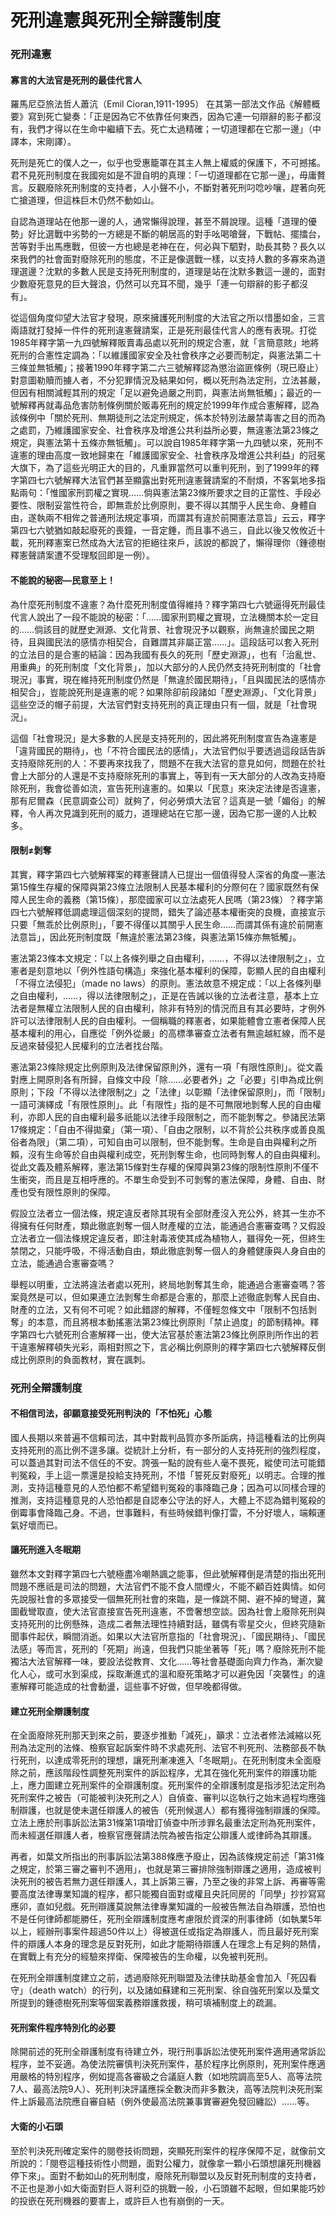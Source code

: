 # 死刑違憲與死刑全辯護制度

### 死刑違憲

#### 寡言的大法官是死刑的最佳代言人

羅馬尼亞旅法哲人蕭沆（Emil Cioran,1911-1995） 在其第一部法文作品《解體概要》寫到死亡變奏：「正是因為它不依靠任何東西，因為它連一句辯辭的影子都沒有，我們才得以在生命中繼續下去。死亡太過精確；一切道理都在它那一邊」（中譯本，宋剛譯）。

死刑是死亡的僕人之一，似乎也受惠籠罩在其主人無上權威的保護下，不可撼搖。君不見死刑制度在我國宛如是不證自明的真理：「一切道理都在它那一邊」，毋庸贅言。反觀廢除死刑制度的支持者，人小聲不小，不斷對著死刑叼唸吵嚷，趕著向死亡搶道理，但這株巨木仍然不動如山。

自認為道理站在他那一邊的人，通常懶得說理，甚至不屑說理。這種「道理的優勢」好比選戰中劣勢的一方總是不斷的朝居高的對手吆喝嗆聲，下戰帖、擺擂台，苦等對手出馬應戰，但彼一方也總是老神在在，何必與下駟對，助長其勢？長久以來我們的社會面對廢除死刑的態度，不正是像選戰一樣，以支持人數的多寡來為道理選邊？沈默的多數人民是支持死刑制度的，道理是站在沈默多數這一邊的，面對少數廢死意見的巨大聲浪，仍然可以充耳不聞，幾乎「連一句辯辭的影子都沒有」。

從這個角度仰望大法官才發現，原來擁護死刑制度的大法官之所以惜墨如金，三言兩語就打發掉一件件的死刑違憲聲請案，正是死刑最佳代言人的應有表現。打從1985年釋字第一九四號解釋販賣毒品處以死刑的規定合憲，就「言簡意賅」地將死刑的合憲性定調為：「以維護國家安全及社會秩序之必要而制定，與憲法第二十三條並無牴觸」；接著1990年釋字第二六三號解釋認為懲治盜匪條例（現已廢止）對意圖勒贖而擄人者，不分犯罪情況及結果如何，概以死刑為法定刑，立法甚嚴，但因有相關減輕其刑的規定「足以避免過嚴之刑罰，與憲法尚無牴觸」；最近的一號解釋再就毒品危害防制條例關於販毒死刑的規定於1999年作成合憲解釋，認為該條例中「關於死刑、無期徒刑之法定刑規定，係本於特別法嚴禁毒害之目的而為之處罰，乃維護國家安全、社會秩序及增進公共利益所必要，無違憲法第23條之規定，與憲法第十五條亦無牴觸」。可以說自1985年釋字第一九四號以來，死刑不違憲的理由高度一致地歸束在「維護國家安全、社會秩序及增進公共利益」的冠冕大旗下，為了這些光明正大的目的，凡重罪當然可以重判死刑，到了1999年的釋字第四七六號解釋大法官們甚至顯露出對死刑違憲聲請案的不耐煩，不客氣地多指點兩句：「惟國家刑罰權之實現……倘與憲法第23條所要求之目的正當性、手段必要性、限制妥當性符合，即無乖於比例原則，要不得以其關乎人民生命、身體自由，遂執兩不相侔之普通刑法規定事項，而謂其有違於前開憲法意旨」云云，釋字第四七六號猶如敲起廢死的喪鐘，一音定錘，而且事不過三，自此以後又攸攸近十載，死刑釋憲案已然成為大法官的拒絕往來戶，該說的都說了，懶得理你（鍾德樹釋憲聲請案遭不受理駁回即是一例）。

#### 不能說的秘密—民意至上！

為什麼死刑制度不違憲？為什麼死刑制度值得維持？釋字第四七六號逼得死刑最佳代言人說出了一段不能說的秘密：「……國家刑罰權之實現，立法機關本於一定目的……倘該目的就歷史淵源、文化背景、社會現況予以觀察，尚無違於國民之期待，且與國民法的感情亦相契合，自難謂其非屬正當……」。這段話可以套入死刑的立法目的是合憲的結論：因為我國有長久的死刑「歷史淵源」，也有「治亂世、用重典」的死刑制度「文化背景」，加以大部分的人民仍然支持死刑制度的「社會現況」事實，現在維持死刑制度仍然是「無違於國民期待」，「且與國民法的感情亦相契合」，豈能說死刑是違憲的呢？如果除卻前段諸如「歷史淵源」、「文化背景」這些空泛的帽子前提，大法官們對支持死刑的真正理由只有一個，就是「社會現況」。

這個「社會現況」是大多數的人民是支持死刑的，因此將死刑制度宣告為違憲是「違背國民的期待」，也「不符合國民法的感情」，大法官們似乎要透過這段話告訴支持廢除死刑的人：不要再來找我了，問題不在我大法官的意見如何，問題在於社會上大部分的人還是不支持廢除死刑的事實上，等到有一天大部分的人改為支持廢除死刑，我會從善如流，宣告死刑違憲的。如果以「民意」來決定法律是否違憲，那有尼爾森（民意調查公司）就夠了，何必勞煩大法官？這真是一號「媚俗」的解釋，令人再次見識到死刑的威力，道理總站在它那一邊，因為它那一邊的人比較多。

#### 限制≠剝奪

其實，釋字第四七六號解釋案的釋憲聲請人已提出一個值得發人深省的角度—憲法第15條生存權的保障與第23條立法限制人民基本權利的分際何在？國家既然有保障人民生命的義務（第15條），那麼國家可以立法處死人民嗎（第23條）？釋字第四七六號解釋低調處理這個深刻的提問，錯失了論述基本權衝突的良機，直接宣示只要「無乖於比例原則」，「要不得僅以其關乎人民生命……而謂其係有違於前開憲法意旨」，因此死刑制度既「無違於憲法第23條，與憲法第15條亦無牴觸」。

憲法第23條本文規定：「以上各條列舉之自由權利，……，不得以法律限制之」，立憲者是刻意地以「例外性語句構造」來強化基本權利的保障，彰顯人民的自由權利「不得立法侵犯」（made no laws）的原則。憲法故意不規定成：「以上各條列舉之自由權利，……，得以法律限制之」，正是在告誡以後的立法者注意，基本上立法者是無權立法限制人民的自由權利，除非有特別的情況而且有其必要時，才例外許可以法律限制人民的自由權利。一個稱職的釋憲者，如果能體會立憲者保障人民基本權利的用心，自應從「例外從嚴」的高標準審查立法者有無逾越紅線，而不是反過來替侵犯人民權利的立法者找台階。

憲法第23條除規定比例原則及法律保留原則外，還有一項「有限性原則」。從文義對應上開原則各有所歸，自條文中段「除……必要者外」之「必要」引申為成比例原則；下段「不得以法律限制之」之「法律」以彰顯「法律保留原則」，而「限制」一語可演繹成「有限性原則」。此「有限性」指的是不可無限地剝奪人民的自由權利，亦即人民的自由權利最多祇能以法律手段限制之，而不能剝奪之。參諸民法第17條規定：「自由不得拋棄」（第一項）、「自由之限制，以不背於公共秩序或善良風俗者為限」（第二項），可知自由可以限制，但不能剝奪。生命是自由與權利之所賴，沒有生命等於自由與權利成空，死刑剝奪生命，也同時剝奪人的自由與權利。從此文義及體系解釋，憲法第15條對生存權的保障與第23條的限制性原則不僅不生衝突，而且是互相呼應的。不單生命受到不可剝奪的憲法保障，身體、自由、財產也受有限性原則的保障。

假設立法者立一個法條，規定違反者除其現有全部財產沒入充公外，終其一生亦不得擁有任何財產，類此徹底剝奪一個人財產權的立法，能通過合憲審查嗎？又假設立法者立一個法條規定違反者，即注射毒液使其成為植物人，雖得免一死，但終生禁閉之，只能呼吸，不得活動自由，類此徹底剝奪一個人的身體健康與人身自由的立法，能通過合憲審查嗎？

舉輕以明重，立法將違法者處以死刑，終局地剝奪其生命，能通過合憲審查嗎？答案竟然是可以，但如果連立法剝奪生命都是合憲的，那麼上述徹底剝奪人民自由、財產的立法，又有何不可呢？如此錯謬的解釋，不僅輕忽條文中「限制不包括剝奪」的本意，而且將根本動搖憲法第23條比例原則「禁止過度」的節制精神。釋字第四七六號死刑合憲解釋一出，使大法官基於憲法第23條比例原則所作出的若干違憲解釋頓失光彩，兩相對照之下，言必稱比例原則的釋字第四七六號解釋反倒成比例原則的負面教材，實在諷刺。

### 死刑全辯護制度

#### 不相信司法，卻願意接受死刑判決的「不怕死」心態

國人長期以來普遍不信賴司法，其中對裁判品質亦多所詬病，持這種看法的比例與支持死刑的高比例不遑多讓。從統計上分析，有一部分的人支持死刑的強烈程度，可以蓋過其對司法不信任的不安。誇張一點的說有些人毫不畏死，縱使司法可能錯判冤殺，手上這一票還是投給支持死刑，不惜「誓死反對廢死」以明志。合理的推測，支持這種意見的人恐怕都不希望錯判冤殺的事降臨己身；因為可以同樣合理的推測，支持這種意見的人恐怕都是自認奉公守法的好人，大體上不認為錯判冤殺的倒霉事會降臨己身。不過，世事難料，有些時候錯判像打雷，不分好壞人，端賴運氣好壞而已。

#### 讓死刑進入冬眠期

雖然本文對釋字第四七六號極盡冷嘲熱諷之能事，但此號解釋倒是清楚的指出死刑問題不應祇是司法的問題，大法官們不能不食人間煙火，不能不顧百姓輿情。如何先說服社會的多眾接受一個無死刑社會的來臨，是一條跳不開、避不掉的彎道，冀圖截彎取直，使大法官直接宣告死刑違憲，不啻奢想空談。因為社會上廢除死刑與支持死刑的比例懸殊，造成二者無法理性持續對話，雖偶有零星交火，但終究隨新聞事件起伏，瞬間消逝。如果以大法官所意指的「社會現況」、「國民期待」、「國民法感」等而言，死刑的「死期」尚遠，但我們只能坐著等「死」嗎？廢除死刑不能獨沽大法官解釋一味，要設法從教育、文化……等社會基礎面向齊力作為，漸次變化人心，或可水到渠成，採取漸進式的溫和廢死策略才可以避免因「突襲性」的違憲解釋可能造成的社會動盪，這些事不好做，但早晚都得做。

#### 建立死刑全辯護制度

在全面廢除死刑那天到來之前，要逐步推動「減死」，籲求：立法者修法減縮以死刑為法定刑的法條、檢察官起訴案件時不求處死刑、法官不判死刑、法務部長不執行死刑，以達成零死刑的理想，讓死刑漸凍進入「冬眠期」。在死刑制度未全面廢除之前，應該階段性調整死刑案件的訴訟程序，尤其在強化死刑案件的辯護功能上，應力圖建立死刑案件的全辯護制度。死刑案件的全辯護制度是指涉犯法定刑為死刑案件之被告（可能被判決死刑之人）自偵查、審判以迄執行之始末過程均應強制辯護，也就是使未選任辯護人的被告（死刑候選人）都有獲得強制辯護的保障。立法上應於刑事訴訟法第31條第1項增訂偵查中所涉罪名最重法定刑為死刑案件，而未經選任辯護人者，檢察官應聲請法院為被告指定公辯護人或律師為其辯護。

再者，如葉文所指出的刑事訴訟法第388條應予廢止，因為該條規定前述「第31條之規定，於第三審之審判不適用」，也就是第三審排除強制辯護之適用，造成被判決死刑的被告若無力選任辯護人，其上訴第三審，乃至之後的非常上訴、再審等需要高度法律專業知識的程序，都只能獨自面對或權且央託同房的「同學」抄抄寫寫應卯，直如兒戲。死刑辯護莫說無法律專業知識的一般被告無法自為辯護，恐怕也不是任何律師都能勝任，死刑全辯護制度應考慮限於資深的刑事律師（如執業5年以上，經辦刑事案件超過50件以上）得被選任或指定為辯護人，而且最好死刑案件的辯護人本身的理念是反對死刑，如此才能期待辯護人在理念上有足夠的熱情，在實戰上有充分的經驗來捍衛、保障被告的生命權，以免被判死刑。

在死刑全辯護制度建立之前，透過廢除死刑聯盟及法律扶助基金會加入「死囚看守」（death watch）的行列，以及諸如蘇建和三死刑案、徐自強死刑案以及葉文所提到的鍾德樹死刑案等個案義務辯護救援，稍可填補制度上的疏漏。

#### 死刑案件程序特別化的必要

除開前述的死刑全辯護制度有待建立外，現行刑事訴訟法使死刑案件適用通常訴訟程序，並不妥適。為使法院審慎判決死刑案件，基於程序比例原則，死刑案件應適用嚴格的特別程序，例如提高各審級之合議庭人數（如地院調高至5人、高等法院7人、最高法院9人）、死刑判決評議應採全數決而非多數決，高等法院判決死刑案件上訴最高法院應自審自結（例外使最高法院兼事實審避免發回纏訟）……等。

#### 大衛的小石頭

至於判決死刑確定案件的閱卷技術問題，突顯死刑案件的程序保障不足，就像前文所說的：「閱卷這種技術性小問題，面對公權力，就像拿一顆小石頭想讓死刑機器停下來」。面對不動如山的死刑制度，廢除死刑聯盟以及反對死刑制度的支持者，不正也是渺小如大衛面對巨人哥利亞的挑戰一般，小石頭雖不起眼，但如果能巧妙的投嵌在死刑機器的要害上，或許巨人也有崩倒的一天。
